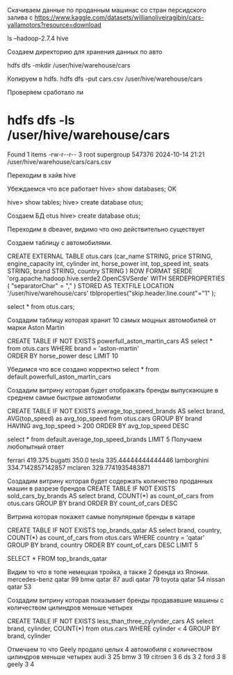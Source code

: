 Скачиваем данные по проданным машинас со стран персидского залива с https://www.kaggle.com/datasets/willianoliveiragibin/cars-yallamotors?resource=download

ls
–hadoop-2.7.4  hive

Создаем директорию для хранения данных по авто

hdfs dfs -mkdir /user/hive/warehouse/cars

Копируем в hdfs.
hdfs dfs -put cars.csv /user/hive/warehouse/cars 

Проверяем сработало ли
# hdfs dfs -ls /user/hive/warehouse/cars
Found 1 items
-rw-r--r--   3 root supergroup     547376 2024-10-14 21:21 /user/hive/warehouse/cars/cars.csv

Переходим в хайв
hive

Убеждаемся что все работает
hive> show databases;
OK

hive> show tables;
hive> create database otus;

Создаем БД otus
hive> create database otus;

Переходим в dbeaver, видимо что оно действительно существует 

Создаем таблицу с автомобилями.

CREATE EXTERNAL TABLE otus.cars
      (car_name STRING,
       price STRING,
       engine_capacity int,
       cylinder int,
       horse_power int,
       top_speed int,
       seats STRING, 
       brand STRING,
       country STRING
      )
      ROW FORMAT SERDE 'org.apache.hadoop.hive.serde2.OpenCSVSerde'
      WITH SERDEPROPERTIES (
       "separatorChar" = ","
      ) 
      STORED AS TEXTFILE
      LOCATION '/user/hive/warehouse/cars'
      tblproperties("skip.header.line.count"="1"
      );

select * from otus.cars;

Создадим таблицу которая хранит 10 самых мощных автомобилей от марки Aston Martin

CREATE TABLE IF NOT EXISTS powerfull_aston_martin_cars AS 
select * from otus.cars
WHERE brand = 'aston-martin'  
ORDER BY horse_power desc
 LIMIT 10

Убедимся что все создано корректно 
select * from default.powerfull_aston_martin_cars

Создадим витрину которая будет отображать бренды выпускающие в среднем самые быстрые автомобили 

CREATE TABLE IF NOT EXISTS average_top_speed_brands AS 
select brand, AVG(top_speed) as avg_top_speed from otus.cars 
GROUP BY brand
HAVING  avg_top_speed > 200
ORDER BY avg_top_speed DESC  

select * from default.average_top_speed_brands
LIMIT 5
Получаем любопытный ответ

ferrari	419.375
bugatti	350.0
tesla	335.44444444444446
lamborghini	334.7142857142857
mclaren	329.7741935483871

Создадим витрину которая будет содержать количество проданных машин в разрезе брендов
CREATE TABLE IF NOT EXISTS sold_cars_by_brands AS 
select brand, COUNT(*)  as count_of_cars from otus.cars 
GROUP BY brand
ORDER BY count_of_cars DESC  

Витрина которая покажет самые популярные бренды в катаре 

CREATE TABLE IF NOT EXISTS top_brands_qatar AS 
select brand, country,  COUNT(*)  as count_of_cars from otus.cars 
WHERE  country  = 'qatar'
GROUP BY brand, country 
ORDER BY count_of_cars DESC
LIMIT 5

SELECT  * FROM top_brands_qatar

Видим то что в топе немецкая тройка, а также 2 бренда из Японии.
mercedes-benz	qatar	99
bmw	qatar	87
audi	qatar	79
toyota	qatar	54
nissan	qatar	53

Создадим витрину которая показывает бренды продававшие машины с количеством цилиндров меньше четырех

CREATE TABLE IF NOT EXISTS less_than_three_cylynder_cars AS 
select brand, cylinder,  COUNT(*) from otus.cars 
WHERE cylinder < 4
GROUP  BY brand, cylinder 

Отмечаем то что Geely продало целых 4 автомобиля с количеством цилиндров меньше четырех
audi	3	25
bmw	3	19
citroen	3	6
ds	3	2
ford	3	8
geely	3	4
